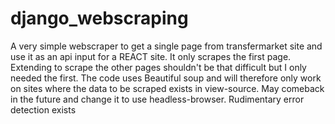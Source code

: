 # django_webscraping
A very simple webscraper to get a single page from transfermarket site and use it as an api input for a REACT site.
It only scrapes the first page. Extending to scrape the other pages shouldn't be that difficult but I only needed the first.
The code uses Beautiful soup and will therefore only work on sites where the data to be scraped exists in view-source.
May comeback in the future and change it to use headless-browser.
Rudimentary error detection exists
